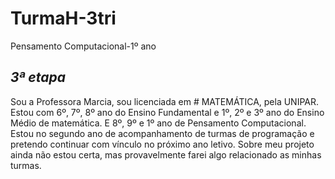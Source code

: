 # TurmaH-3tri
Pensamento Computacional-1º ano
## _3ª etapa_
Sou a Professora Marcia, sou licenciada em # MATEMÁTICA, pela UNIPAR.
Estou com 6º, 7º, 8º ano do Ensino Fundamental e 1º, 2º e 3º ano do Ensino Médio de matemática. E 8º, 9º e 1º ano de Pensamento Computacional.
Estou no segundo ano de acompanhamento de turmas de programação e pretendo continuar com vínculo no próximo ano letivo.
Sobre meu projeto ainda não estou certa, mas provavelmente farei algo relacionado as minhas turmas.
